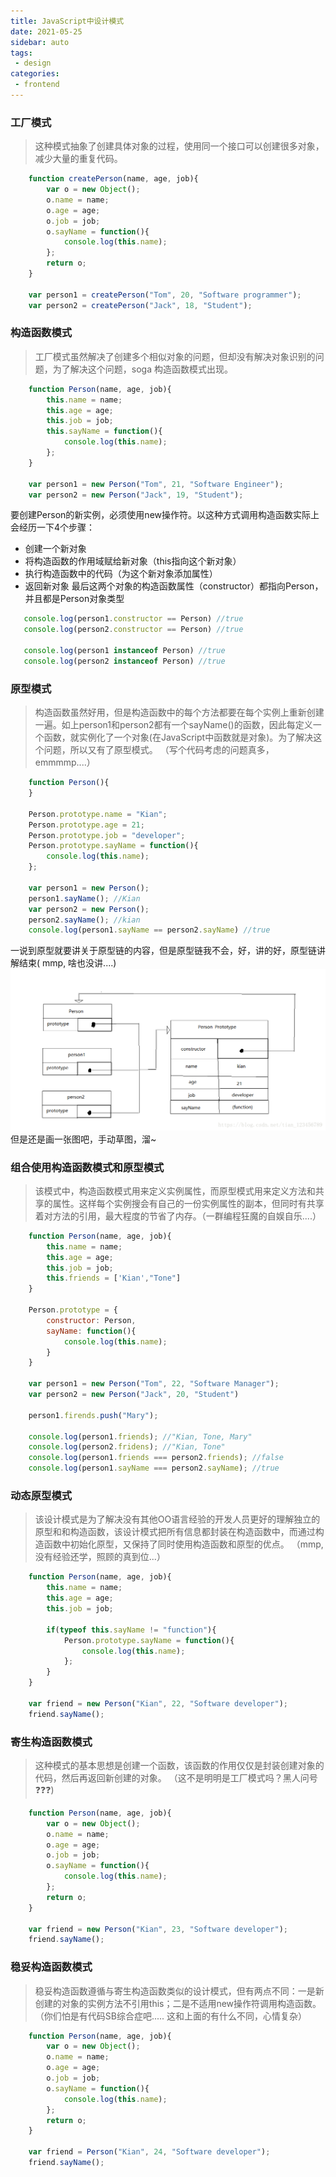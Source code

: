 ```yaml
---
title: JavaScript中设计模式
date: 2021-05-25
sidebar: auto
tags:
 - design
categories: 
 - frontend
---
```



### 工厂模式
 > 这种模式抽象了创建具体对象的过程，使用同一个接口可以创建很多对象，减少大量的重复代码。
 
```js
	function createPerson(name, age, job){
		var o = new Object();
		o.name = name;
		o.age = age;
		o.job = job;
		o.sayName = function(){
			console.log(this.name);
		};
		return o;
	}

	var person1 = createPerson("Tom", 20, "Software programmer");
	var person2 = createPerson("Jack", 18, "Student"); 
```

### 构造函数模式
>  工厂模式虽然解决了创建多个相似对象的问题，但却没有解决对象识别的问题，为了解决这个问题，soga 构造函数模式出现。
```js
	function Person(name, age, job){
		this.name = name;
		this.age = age;
		this.job = job;
		this.sayName = function(){
			console.log(this.name);
		};
	}

	var person1 = new Person("Tom", 21, "Software Engineer");
	var person2 = new Person("Jack", 19, "Student");
```

要创建Person的新实例，必须使用new操作符。以这种方式调用构造函数实际上会经历一下4个步骤：

 -  创建一个新对象
 -  将构造函数的作用域赋给新对象（this指向这个新对象）
 -  执行构造函数中的代码（为这个新对象添加属性）
 -  返回新对象
 最后这两个对象的构造函数属性（constructor）都指向Person，并且都是Person对象类型

 ```js
	console.log(person1.constructor == Person) //true
	console.log(person2.constructor == Person) //true
	
	console.log(person1 instanceof Person) //true
	console.log(person2 instanceof Person) //true

 ```
### 原型模式
>  构造函数虽然好用，但是构造函数中的每个方法都要在每个实例上重新创建一遍。如上person1和person2都有一个sayName()的函数，因此每定义一个函数，就实例化了一个对象(在JavaScript中函数就是对象)。为了解决这个问题，所以又有了原型模式。 （写个代码考虑的问题真多，emmmmp....）

```js
	function Person(){
	}
	
	Person.prototype.name = "Kian";
	Person.prototype.age = 21;
	Person.prototype.job = "developer";
	Person.prototype.sayName = function(){
		console.log(this.name);
	};
	
	var person1 = new Person();
	person1.sayName(); //Kian
	var person2 = new Person();
	person2.sayName(); //kian
	console.log(person1.sayName == person2.sayName) //true
```
一说到原型就要讲关于原型链的内容，但是原型链我不会，好，讲的好，原型链讲解结束( mmp, 啥也没讲....)
![原型模式](./img/design-pattern.png)
但是还是画一张图吧，手动草图，溜~

### 组合使用构造函数模式和原型模式
> 该模式中，构造函数模式用来定义实例属性，而原型模式用来定义方法和共享的属性。这样每个实例搜会有自己的一份实例属性的副本，但同时有共享着对方法的引用，最大程度的节省了内存。（一群编程狂魔的自娱自乐....）

```js
	function Person(name, age, job){
		this.name = name;
		this.age = age;
		this.job = job;
		this.friends = ['Kian',"Tone"]
	}

	Person.prototype = {
		constructor: Person,
		sayName: function(){
			console.log(this.name);
		}
	}

	var person1 = new Person("Tom", 22, "Software Manager");
	var person2 = new Person("Jack", 20, "Student")

	person1.firends.push("Mary");
	
	console.log(person1.friends); //"Kian, Tone, Mary"
	console.log(person2.fridens); //"Kian, Tone"
	console.log(person1.friends === person2.friends); //false
	console.log(person1.sayName === person2.sayName); //true
```
### 动态原型模式
> 该设计模式是为了解决没有其他OO语言经验的开发人员更好的理解独立的原型和和构造函数，该设计模式把所有信息都封装在构造函数中，而通过构造函数中初始化原型，又保持了同时使用构造函数和原型的优点。 （mmp,没有经验还学，照顾的真到位...）

```js
	function Person(name, age, job){
		this.name = name;
		this.age = age;
		this.job = job;
		
		if(typeof this.sayName != "function"){
			Person.prototype.sayName = function(){
				console.log(this.name);
			};
		}
	}

	var friend = new Person("Kian", 22, "Software developer");
	friend.sayName();
```
### 寄生构造函数模式
>  这种模式的基本思想是创建一个函数，该函数的作用仅仅是封装创建对象的代码，然后再返回新创建的对象。 （这不是明明是工厂模式吗？黑人问号❓❓❓)
```js
	function Person(name, age, job){
		var o = new Object();
		o.name = name;
		o.age = age;
		o.job = job;
		o.sayName = function(){
			console.log(this.name);
		};
		return o;
	}
	
	var friend = new Person("Kian", 23, "Software developer");
	friend.sayName();
```

### 稳妥构造函数模式
>  稳妥构造函数遵循与寄生构造函数类似的设计模式，但有两点不同：一是新创建的对象的实例方法不引用this；二是不适用new操作符调用构造函数。（你们怕是有代码SB综合症吧..... 这和上面的有什么不同，心情复杂）

```js
	function Person(name, age, job){
		var o = new Object();
		o.name = name;
		o.age = age;
		o.job = job;
		o.sayName = function(){
			console.log(this.name);
		};
		return o;
	}

	var friend = Person("Kian", 24, "Software developer");
	friend.sayName();
```